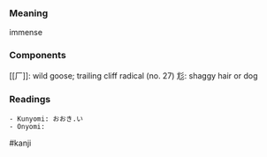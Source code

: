 ### Meaning

immense

### Components

[[厂]]: wild goose; trailing cliff radical (no. 27) 尨: shaggy hair or dog

### Readings

```
- Kunyomi: おおき.い
- Onyomi: 
```

#kanji